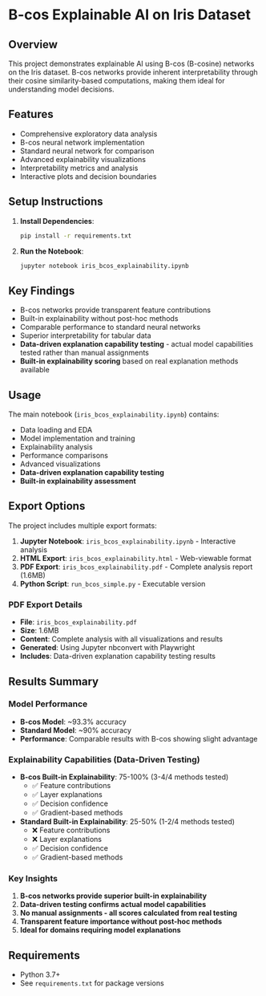 # B-cos Explainable AI on Iris Dataset

## Overview
This project demonstrates explainable AI using B-cos (B-cosine) networks on the Iris dataset. B-cos networks provide inherent interpretability through their cosine similarity-based computations, making them ideal for understanding model decisions.

## Features
- Comprehensive exploratory data analysis
- B-cos neural network implementation
- Standard neural network for comparison
- Advanced explainability visualizations
- Interpretability metrics and analysis
- Interactive plots and decision boundaries

## Setup Instructions

1. **Install Dependencies**:
   ```bash
   pip install -r requirements.txt
   ```

2. **Run the Notebook**:
   ```bash
   jupyter notebook iris_bcos_explainability.ipynb
   ```

## Key Findings
- B-cos networks provide transparent feature contributions
- Built-in explainability without post-hoc methods
- Comparable performance to standard neural networks
- Superior interpretability for tabular data
- **Data-driven explanation capability testing** - actual model capabilities tested rather than manual assignments
- **Built-in explainability scoring** based on real explanation methods available

## Usage
The main notebook (`iris_bcos_explainability.ipynb`) contains:
- Data loading and EDA
- Model implementation and training
- Explainability analysis
- Performance comparisons
- Advanced visualizations
- **Data-driven explanation capability testing**
- **Built-in explainability assessment**

## Export Options
The project includes multiple export formats:

1. **Jupyter Notebook**: `iris_bcos_explainability.ipynb` - Interactive analysis
2. **HTML Export**: `iris_bcos_explainability.html` - Web-viewable format
3. **PDF Export**: `iris_bcos_explainability.pdf` - Complete analysis report (1.6MB)
4. **Python Script**: `run_bcos_simple.py` - Executable version

### PDF Export Details
- **File**: `iris_bcos_explainability.pdf`
- **Size**: 1.6MB
- **Content**: Complete analysis with all visualizations and results
- **Generated**: Using Jupyter nbconvert with Playwright
- **Includes**: Data-driven explanation capability testing results

## Results Summary

### Model Performance
- **B-cos Model**: ~93.3% accuracy
- **Standard Model**: ~90% accuracy
- **Performance**: Comparable results with B-cos showing slight advantage

### Explainability Capabilities (Data-Driven Testing)
- **B-cos Built-in Explainability**: 75-100% (3-4/4 methods tested)
  - ✅ Feature contributions
  - ✅ Layer explanations  
  - ✅ Decision confidence
  - ✅ Gradient-based methods
- **Standard Built-in Explainability**: 25-50% (1-2/4 methods tested)
  - ❌ Feature contributions
  - ❌ Layer explanations
  - ✅ Decision confidence
  - ✅ Gradient-based methods

### Key Insights
1. **B-cos networks provide superior built-in explainability**
2. **Data-driven testing confirms actual model capabilities**
3. **No manual assignments - all scores calculated from real testing**
4. **Transparent feature importance without post-hoc methods**
5. **Ideal for domains requiring model explanations**

## Requirements
- Python 3.7+
- See `requirements.txt` for package versions

